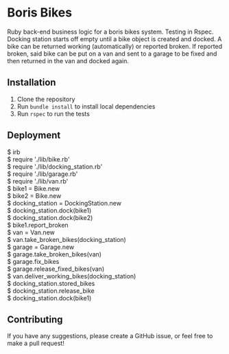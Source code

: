 Boris Bikes
==============

Ruby back-end business logic for a boris bikes system. Testing in Rspec.
Docking station starts off empty until a bike object is created and docked. A bike can be returned working (automatically) or reported broken. If reported broken, said bike can be put on a van and sent to a garage to be fixed and then returned in the van and docked again.

## Installation

1) Clone the repository
2) Run `bundle install` to install local dependencies
3) Run `rspec` to run the tests

## Deployment

$ irb   
$ require './lib/bike.rb'  
$ require './lib/docking_station.rb'  
$ require './lib/garage.rb'  
$ require './lib/van.rb'  
$ bike1 = Bike.new  
$ bike2 = Bike.new  
$ docking_station = DockingStation.new  
$ docking_station.dock(bike1)  
$ docking_station.dock(bike2)  
$ bike1.report_broken  
$ van = Van.new  
$ van.take_broken_bikes(docking_station)  
$ garage = Garage.new  
$ garage.take_broken_bikes(van)  
$ garage.fix_bikes  
$ garage.release_fixed_bikes(van)  
$ van.deliver_working_bikes(docking_station)  
$ docking_station.stored_bikes  
$ docking_station.release_bike  
$ docking_station.dock(bike1)  


## Contributing

If you have any suggestions, please create a GitHub issue, or feel free to make a pull request!
